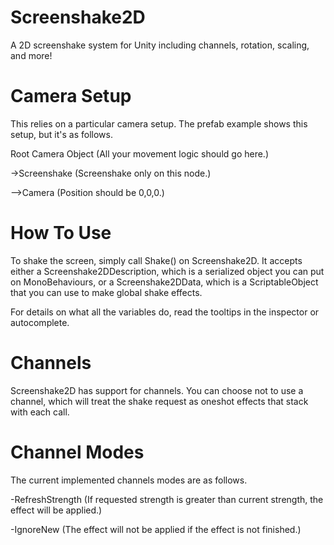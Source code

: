 # Screenshake2D
A 2D screenshake system for Unity including channels, rotation, scaling, and more!

# Camera Setup
This relies on a particular camera setup. The prefab example shows this setup, but it's as follows.

Root Camera Object (All your movement logic should go here.)

->Screenshake (Screenshake only on this node.)

-->Camera (Position should be 0,0,0.)

# How To Use

To shake the screen, simply call Shake() on Screenshake2D. It accepts either a Screenshake2DDescription, which is a serialized object you can put on MonoBehaviours, or a Screenshake2DData, which is a ScriptableObject that you can use to make global shake effects.

For details on what all the variables do, read the tooltips in the inspector or autocomplete.

# Channels

Screenshake2D has support for channels. You can choose not to use a channel, which will treat the shake request as oneshot effects that stack with each call.

# Channel Modes

The current implemented channels modes are as follows.

-RefreshStrength (If requested strength is greater than current strength, the effect will be applied.)

-IgnoreNew (The effect will not be applied if the effect is not finished.)
